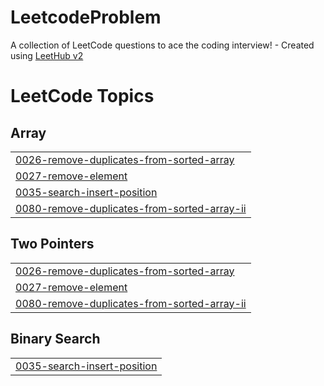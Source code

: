 # LeetcodeProblem
A collection of LeetCode questions to ace the coding interview! - Created using [LeetHub v2](https://github.com/arunbhardwaj/LeetHub-2.0)

<!---LeetCode Topics Start-->
# LeetCode Topics
## Array
|  |
| ------- |
| [0026-remove-duplicates-from-sorted-array](https://github.com/utsavk686/LeetcodeProblem/tree/master/0026-remove-duplicates-from-sorted-array) |
| [0027-remove-element](https://github.com/utsavk686/LeetcodeProblem/tree/master/0027-remove-element) |
| [0035-search-insert-position](https://github.com/utsavk686/LeetcodeProblem/tree/master/0035-search-insert-position) |
| [0080-remove-duplicates-from-sorted-array-ii](https://github.com/utsavk686/LeetcodeProblem/tree/master/0080-remove-duplicates-from-sorted-array-ii) |
## Two Pointers
|  |
| ------- |
| [0026-remove-duplicates-from-sorted-array](https://github.com/utsavk686/LeetcodeProblem/tree/master/0026-remove-duplicates-from-sorted-array) |
| [0027-remove-element](https://github.com/utsavk686/LeetcodeProblem/tree/master/0027-remove-element) |
| [0080-remove-duplicates-from-sorted-array-ii](https://github.com/utsavk686/LeetcodeProblem/tree/master/0080-remove-duplicates-from-sorted-array-ii) |
## Binary Search
|  |
| ------- |
| [0035-search-insert-position](https://github.com/utsavk686/LeetcodeProblem/tree/master/0035-search-insert-position) |
<!---LeetCode Topics End-->